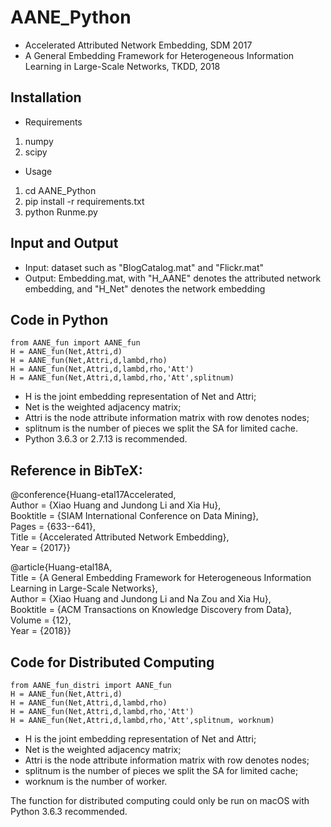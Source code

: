 # AANE_Python
- Accelerated Attributed Network Embedding, SDM 2017
- A General Embedding Framework for Heterogeneous Information Learning in Large-Scale Networks, TKDD, 2018



## Installation
- Requirements
1. numpy
2. scipy
- Usage
1. cd AANE_Python
2. pip install -r requirements.txt
3. python Runme.py

## Input and Output
- Input: dataset such as "BlogCatalog.mat" and "Flickr.mat"
- Output: Embedding.mat, with "H_AANE" denotes the attributed network embedding, and "H_Net" denotes the network embedding

## Code in Python
```
from AANE_fun import AANE_fun
H = AANE_fun(Net,Attri,d)
H = AANE_fun(Net,Attri,d,lambd,rho)
H = AANE_fun(Net,Attri,d,lambd,rho,'Att')
H = AANE_fun(Net,Attri,d,lambd,rho,'Att',splitnum)
```

- H is the joint embedding representation of Net and Attri;
- Net is the weighted adjacency matrix;
- Attri is the node attribute information matrix with row denotes nodes;
- splitnum is the number of pieces we split the SA for limited cache.
- Python 3.6.3 or 2.7.13 is recommended.

## Reference in BibTeX: 
@conference{Huang-etal17Accelerated,  
Author = {Xiao Huang and Jundong Li and Xia Hu},  
Booktitle = {SIAM International Conference on Data Mining},  
Pages = {633--641},  
Title = {Accelerated Attributed Network Embedding},  
Year = {2017}}

@article{Huang-etal18A,  
Title = {A General Embedding Framework for Heterogeneous Information Learning in Large-Scale Networks},  
Author = {Xiao Huang and Jundong Li and Na Zou and Xia Hu},  
Booktitle = {ACM Transactions on Knowledge Discovery from Data},  
Volume = {12},  
Year = {2018}}


## Code for Distributed Computing
```
from AANE_fun_distri import AANE_fun
H = AANE_fun(Net,Attri,d)
H = AANE_fun(Net,Attri,d,lambd,rho)
H = AANE_fun(Net,Attri,d,lambd,rho,'Att')
H = AANE_fun(Net,Attri,d,lambd,rho,'Att',splitnum, worknum)
```
- H is the joint embedding representation of Net and Attri;
- Net is the weighted adjacency matrix;
- Attri is the node attribute information matrix with row denotes nodes;
- splitnum is the number of pieces we split the SA for limited cache;
- worknum is the number of worker.

The function for distributed computing could only be run on macOS with Python 3.6.3 recommended.
